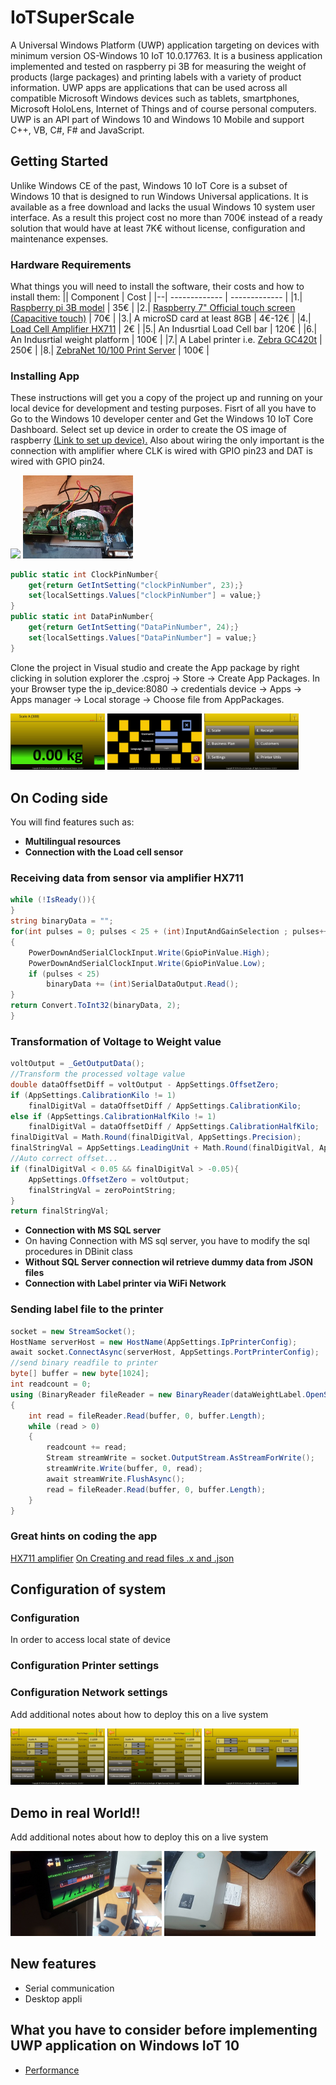 # IoTSuperScale

A Universal Windows Platform (UWP) application targeting on devices with minimum version OS-Windows 10 IoT 10.0.17763. It is a business application implemented and tested on raspberry pi 3B for measuring the weight of products (large packages) and printing labels with a variety of product information. UWP apps are applications that can be used across all compatible Microsoft Windows devices such as tablets, smartphones, Microsoft HoloLens, Internet of Things and of course personal computers. UWP is an API part of Windows 10 and Windows 10 Mobile and support C++, VB, C#, F# and JavaScript.
## Getting Started

Unlike Windows CE of the past, Windows 10 IoT Core is a subset of Windows 10 that is designed to run Windows Universal applications. It is available as a free download and lacks the usual Windows 10 system user interface. As a result this project cost no more than 700&euro; instead of a ready solution that would have at least 7Κ&euro; without license, configuration and maintenance expenses.
### Hardware Requirements

What things you will need to install the software, their costs and how to install them:
|| Component  | Cost |
|--| ------------- | ------------- |
|1.| [Raspberry pi 3B model](https://www.google.com/search?q=raspberry+pi+3+b&tbm=isch&ved=2ahUKEwjyrNqNoMDoAhWLLOwKHYKOCwwQ2-cCegQIABAA&oq=raspberry+pi+3+b&gs_lcp=CgNpbWcQAzIECCMQJzIECCMQJzICCAAyBAgAEB4yBAgAEB4yBAgAEB4yBAgAEB4yBAgAEB4yBAgAEB4yBAgAEB5QsrQDWLK0A2CetgNoAHAAeACAAcABiAHAAZIBAzAuMZgBAKABAaoBC2d3cy13aXotaW1n&sclient=img&ei=geCAXrLoOIvZsAeCna5g&bih=937&biw=1920#imgrc=n8jzdr6hUV6CQM)  | 35&euro;  |
|2.| [Raspberry 7" Official touch screen (Capacitive touch)](https://www.adslgr.com/forum/attachment.php?attachmentid=160698&d=1441707390&thumb=1) | 70&euro;  |
|3.| A microSD card at least 8GB  | 4&euro;-12&euro;  |
|4.| [Load Cell Amplifier HX711](https://www.google.com/search?q=amplifier+hx711&tbm=isch&hl=el&chips=q:amplifier+hx711,online_chips:hx711+load+cells&hl=el&ved=2ahUKEwjAj_esnMDoAhUFeRoKHcRYC60Q4lYoAHoECAEQFQ&biw=1903&bih=937#imgrc=fvOwk2pwjuEr8M)  | 2&euro;  |
|5.| An Indusrtial Load Cell bar  | 120&euro;  |
|6.| An Indusrtial weight platform  | 100&euro;  |
|7.| A Label printer i.e. [Zebra GC420t](https://www.google.com/search?q=zebra+gc420t+google+icons&tbm=isch&ved=2ahUKEwj2kvPmmcDoAhW2wQIHHZYkDRsQ2-cCegQIABAA&oq=zebra+gc420t+google+icons&gs_lcp=CgNpbWcQA1Di9SZYiIInYJaDJ2gAcAB4AIABsAGIAZYGkgEDMC41mAEAoAEBqgELZ3dzLXdpei1pbWc&sclient=img&ei=5dmAXraMObaDi-gPlsm02AE&bih=937&biw=1903&hl=el#imgrc=llM8peIN_1O2qM&imgdii=V2jDth8p1nNchM)  | 250&euro;  |
|8.| [ZebraNet 10/100 Print Server](https://www.google.com/imgres?imgurl=https%3A%2F%2Fcdn11.bigcommerce.com%2Fs-40d25%2Fimages%2Fstencil%2F1280x1280%2Fproducts%2F420%2F1587%2Fzebra-p1031031-zebranet-10-100-external-print-server-supports-the-following-printers-2824-2844-2824z-3842-2844z-105sl-110pax4-110xiiiip_1__41471.1487287824.jpg%3Fc%3D2%26imbypass%3Don&imgrefurl=https%3A%2F%2Fwww.barcodes.com.au%2Fzebra-print-server-external-10-100%2F&tbnid=s8LZkPO-yk5SoM&vet=12ahUKEwi9qrnPmMDoAhWQlRQKHS_XDM4QMygkegQIARBW..i&docid=VH3UMg9CvTczOM&w=1280&h=960&q=server%20printer%20zebra%20gc%20420t&ved=2ahUKEwi9qrnPmMDoAhWQlRQKHS_XDM4QMygkegQIARBW)  | 100&euro; |

### Installing App

These instructions will get you a copy of the project up and running on your local device for development and testing purposes.
Fisrt of all you have to Go to the Windows 10 developer center and Get the Windows 10 IoT Core Dashboard. Select set up device in order to create the OS image of raspberry [(Link to set up device).](https://www.windowscentral.com/how-install-windows-10-iot-raspberry-pi-3) Also about wiring the only important is the connection with amplifier where CLK is wired with GPIO pin23 and DAT is wired with GPIO pin24.

<img src="https://www.programoergosum.com/images/cursos/238-control-de-gpio-con-python-en-raspberry-pi/pines-gpio-rpi-2.png" width="45%"></img>
<img img src="Demonstration/10.jpg" width="35%">

```C#
public static int ClockPinNumber{
    get{return GetIntSetting("clockPinNumber", 23);}
    set{localSettings.Values["clockPinNumber"] = value;}
}
public static int DataPinNumber{
    get{return GetIntSetting("DataPinNumber", 24);}
    set{localSettings.Values["DataPinNumber"] = value;}
}
```

Clone the project in Visual studio and create the App package by right clicking in solution explorer the .csproj -> Store -> Create App Packages. In your Browser type the ip_device:8080 -> credentials device -> Apps -> Apps manager -> Local storage -> Choose file from AppPackages.

<img src="Demonstration/4.jpg" width="30%"></img> 
<img src="Demonstration/5.jpg" width="30%"></img> 
<img src="Demonstration/6.jpg" width="30%"></img> 

## On Coding side

You will find features such as:
* **Multilingual resources**
* **Connection with the Load cell sensor**

### Receiving data from sensor via amplifier HX711
```C#
while (!IsReady()){
}
string binaryData = "";
for(int pulses = 0; pulses < 25 + (int)InputAndGainSelection ; pulses++)
{
    PowerDownAndSerialClockInput.Write(GpioPinValue.High);
    PowerDownAndSerialClockInput.Write(GpioPinValue.Low);
    if (pulses < 25)
        binaryData += (int)SerialDataOutput.Read();
}
return Convert.ToInt32(binaryData, 2);
}
```
### Transformation of Voltage to Weight value
```C#
voltOutput = _GetOutputData();
//Transform the processed voltage value
double dataOffsetDiff = voltOutput - AppSettings.OffsetZero;
if (AppSettings.CalibrationKilo != 1)
    finalDigitVal = dataOffsetDiff / AppSettings.CalibrationKilo;
else if (AppSettings.CalibrationHalfKilo != 1)
    finalDigitVal = dataOffsetDiff / AppSettings.CalibrationHalfKilo;
finalDigitVal = Math.Round(finalDigitVal, AppSettings.Precision);
finalStringVal = AppSettings.LeadingUnit + Math.Round(finalDigitVal, AppSettings.Precision).ToString() + AppSettings.TrailingUnit;
//Auto correct offset...
if (finalDigitVal < 0.05 && finalDigitVal > -0.05){
    AppSettings.OffsetZero = voltOutput;
    finalStringVal = zeroPointString;
}
return finalStringVal;
```
* **Connection with MS SQL server**
* On having Connection with MS sql server, you have to modify the sql procedures in DBinit class
* **Without SQL Server connection wil retrieve dummy data from JSON files**
* **Connection with Label printer via WiFi Network**

### Sending label file to the printer
```C#
socket = new StreamSocket();
HostName serverHost = new HostName(AppSettings.IpPrinterConfig);
await socket.ConnectAsync(serverHost, AppSettings.PortPrinterConfig);
//send binary readfile to printer
byte[] buffer = new byte[1024];
int readcount = 0;
using (BinaryReader fileReader = new BinaryReader(dataWeightLabel.OpenStreamForReadAsync().GetAwaiter().GetResult()))
{
    int read = fileReader.Read(buffer, 0, buffer.Length);
    while (read > 0)
    {
        readcount += read;
        Stream streamWrite = socket.OutputStream.AsStreamForWrite();
        streamWrite.Write(buffer, 0, read);
        await streamWrite.FlushAsync();
        read = fileReader.Read(buffer, 0, buffer.Length);
    }
}
```

### Great hints on coding the app

[HX711 amplifier](https://github.com/Pabreetzio/IotScale)
[On Creating and read files .x and .json](https://docs.microsoft.com/en-us/windows/uwp/files/quickstart-reading-and-writing-files "How to create and read files in UWP")

## Configuration of system

### Configuration 
In order to access local state of device 
### Configuration Printer settings
### Configuration Network settings
Add additional notes about how to deploy this on a live system

<img src="Demonstration/7.jpg" width="30%"></img> 
<img src="Demonstration/8.jpg" width="30%"></img> 
<img src="Demonstration/9.jpg" width="30%"></img> 

## Demo in real World!!

Add additional notes about how to deploy this on a live system

<img src="Demonstration/2.jpg" width="48%"></img> 
<img src="Demonstration/1.jpg" width="48%"></img> 

## New features
* Serial communication
* Desktop appli
## What you have to consider before implementing UWP application on Windows IoT 10

* [Performance](https://docs.microsoft.com/en-us/windows/uwp/debug-test-perf/performance-and-xaml-ui "Performance")
